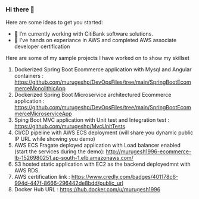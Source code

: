 ### Hi there 👋

Here are some ideas to get you started:

- 🔭 I’m currently working with CitiBank software solutions.
- 🌱 I’ve hands on experiance in AWS and completed AWS associate developer certification

Here are some of my sample projects I have worked on to show my skillset

1. Dockerized Spring Boot Ecommerce application with Mysql and Angular containers : https://github.com/murugeshp/DevOpsFiles/tree/main/SpringBootEcommerceMonolithicApp
2. Dockerized Spring Boot Microservice architectured Ecommerce application : https://github.com/murugeshp/DevOpsFiles/tree/main/SpringBootEcommerceMicroserviceApp
3. Sping Boot MVC application with Unit test and Integration test : https://github.com/murugeshp/MvcUnitTests
4. CI/CD pipeline with AWS ECS deployment (will share you dynamic public IP URL while showing you demo)
5. AWS ECS Fragate deployed application with Load balancer enabled (start the services during the demo): http://murugesh1996-ecommerce-lb-1526980251.ap-south-1.elb.amazonaws.com/
6. S3 hosted static application with EC2 as the backend deployedmnt with AWS RDS.
7. AWS certification link : https://www.credly.com/badges/401178c6-994d-447f-8666-296442de8bdd/public_url
8. Docker Hub URL : https://hub.docker.com/u/murugesh1996

